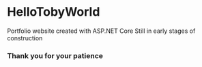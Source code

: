 # HelloTobyWorld

Portfolio website created with ASP.NET Core
Still in early stages of construction

### Thank you for your patience
